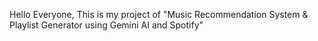 Hello Everyone,
This is my project of "Music Recommendation System & Playlist Generator using Gemini AI and Spotify"
